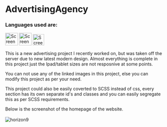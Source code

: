 # AdvertisingAgency

### Languages used are: <br>
<img width="40" alt="Screenshot 2021-11-30 at 17 33 56" src="https://user-images.githubusercontent.com/46961186/144096109-142bc06a-d8fd-4100-866b-3c1d6936970d.png"> <img width="40" alt="Screenshot 2021-11-30 at 17 33 56" src="https://user-images.githubusercontent.com/46961186/144101195-a714d556-3578-4170-a5df-e366ba3fe040.png"> 
<img width="36" alt="Screenshot 2021-11-30 at 17 33 56" src="https://user-images.githubusercontent.com/46961186/145019566-d13f79da-9059-481d-a570-88be03283ac9.png">


This is a new advertising project I recently worked on, but was taken off the server due to new latest modern design. Almost everything is complete in this project just the Ipad/tablet sizes are not resposnive at some points.

You can not use any of the linked images in this project, else you can modify this project as per your need.

This project could also be easily coverted to SCSS instead of css, every section has its own separate id's and classes and you can easily segregate this as per SCSS requirements.

Below is the screenshot of the homepage of the website.
<br><br>
![horizon9](https://user-images.githubusercontent.com/46961186/145018083-0740c678-09ab-470e-89b4-357235cb3ba6.jpg)
